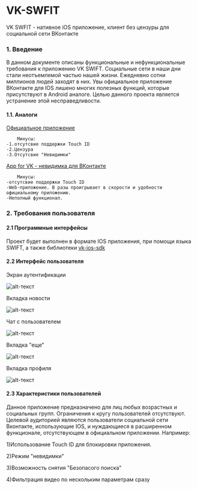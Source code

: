 # VK-SWFIT
VK SWFIT - нативное iOS приложение, клиент без цензуры для социальной сети ВКонтакте
### 1. Введение
В данном документе описаны функциональные и нефункциональные требования к приложению VK SWIFT. Социальные сети в наши дни стали неотъемлемой частью нашей жизни. Ежедневно сотни миллионов людей заходят в них. Увы официальное приложение ВКонтакте для IOS лишено многих полезных функций, которые присутствуют в Android аналоге. Целью данного проекта является устранение этой несправедливости.
#### 1.1. Аналоги
[Официальное приложение](https://itunes.apple.com/us/app/vk/id564177498?mt=8)

 		Минусы:
    -1.отсутсвие поддержки Touch ID 
    -2.Цензура 
    -3.Отсутсвие "Невидимки"
[App for VK - невидимка для ВКонтакте](https://itunes.apple.com/us/app/app-for-vk-%D0%BD%D0%B5%D0%B2%D0%B8%D0%B4%D0%B8%D0%BC%D0%BA%D0%B0-%D0%B4%D0%BB%D1%8F-%D0%B2%D0%BA%D0%BE%D0%BD%D1%82%D0%B0%D0%BA%D1%82%D0%B5-%D0%B2%D0%BA/id1067670987?mt=8)
 
 		Минусы:
    -отсутсвие поддержки Touch ID	 
    -Web-приложение. В разы проигрывает в скорости и удобности официальному приложению.
    -Неполный функционал.


 ### 2. Требования пользователя
 
 #### 2.1 Программные интерфейсы
  
  Проект будет выполнен в формате IOS приложения, при помощи языка SWIFT, а также библиотеки [vk-ios-sdk](https://github.com/VKCOM/vk-ios-sdk)
  #### 2.2 Интерфейс пользователя
     
Экран аутентификации

![alt-текст](https://github.com/ggnsta/VK-SWFIT/blob/master/Documentation/mockups/%D0%B0%D0%B2%D1%82%D0%BE%D1%80%D0%B8%D0%B7%D0%B0%D1%86%D0%B8%D1%8F.png )

Вкладка новости

![alt-текст](https://github.com/ggnsta/VK-SWFIT/blob/master/Documentation/mockups/%D0%92%D0%BA%D0%BB%D0%B0%D0%B4%D0%BA%D0%B0%20%D0%BD%D0%BE%D0%B2%D0%BE%D1%81%D1%82%D0%B8.png )

Чат с пользователем

![alt-текст](https://github.com/ggnsta/VK-SWFIT/blob/master/Documentation/mockups/%D0%A7%D0%B0%D1%82%20%D1%81%20%D0%BF%D0%BE%D0%BB%D1%8C%D0%B7%D0%BE%D0%B2%D0%B0%D1%82%D0%B5%D0%BB%D0%B5%D0%BC.png
 )

Вкладка "еще"

![alt-текст](https://github.com/ggnsta/VK-SWFIT/blob/master/Documentation/mockups/%D0%92%D0%BA%D0%BB%D0%B0%D0%B4%D0%BA%D0%B0%20%D0%B5%D1%89%D0%B5.png )


Вкладка профиля

![alt-текст](https://github.com/ggnsta/VK-SWFIT/blob/master/Documentation/mockups/%D0%9F%D1%80%D0%BE%D1%84%D0%B8%D0%BB%D1%8C.png)

#### 2.3 Характеристики пользователей
Данное приложение предназначено для лиц любых возрастных и социальных групп. Ограничения к кругу пользователей отсутствуют. Целевой аудиторией являются пользователи социальной сети Вконтакте, использующие IOS, и нуждающиеся в расширенном функционале, отсутствующем в официальном приложении. Например: 

1)Использование Touch ID для блокировки приложения.

2)Режим "невидимки"

3)Возможность снятия "Безопасого поиска"

4)Фильтрация видео по нескольким параметрам сразу

